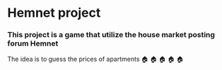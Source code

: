 # Hemnet project
### This project is a game that utilize the house market posting forum Hemnet
The idea is to guess the prices of apartments
:house: :house: :house: :house: :house: 